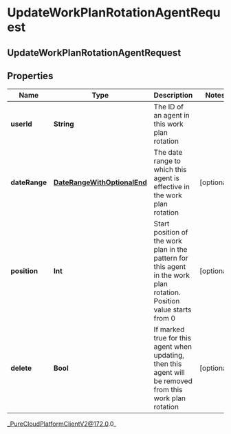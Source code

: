 # UpdateWorkPlanRotationAgentRequest

## UpdateWorkPlanRotationAgentRequest

## Properties

|Name | Type | Description | Notes|
|------------ | ------------- | ------------- | -------------|
| **userId** | **String** | The ID of an agent in this work plan rotation | |
| **dateRange** | [**DateRangeWithOptionalEnd**](DateRangeWithOptionalEnd) | The date range to which this agent is effective in the work plan rotation | [optional] |
| **position** | **Int** | Start position of the work plan in the pattern for this agent in the work plan rotation. Position value starts from 0 | [optional] |
| **delete** | **Bool** | If marked true for this agent when updating, then this agent will be removed from this work plan rotation | [optional] |



_PureCloudPlatformClientV2@172.0.0_
